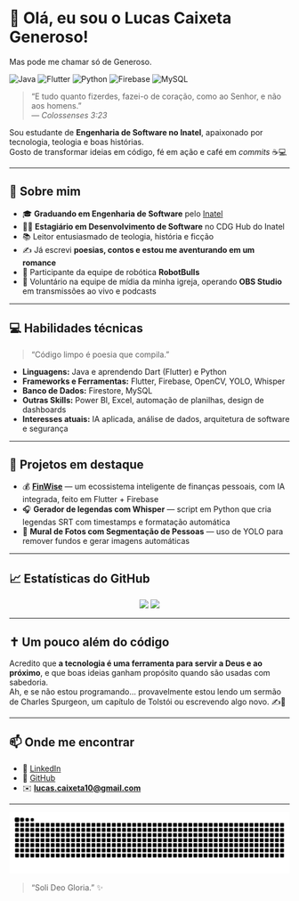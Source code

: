 # 👋 Olá, eu sou o Lucas Caixeta Generoso!
Mas pode me chamar só de Generoso.

![Java](https://img.shields.io/badge/Java-ED8B00?style=for-the-badge&logo=openjdk&logoColor=white)
![Flutter](https://img.shields.io/badge/Flutter-02569B?style=for-the-badge&logo=flutter&logoColor=white)
![Python](https://img.shields.io/badge/Python-3776AB?style=for-the-badge&logo=python&logoColor=white)
![Firebase](https://img.shields.io/badge/Firebase-FFCA28?style=for-the-badge&logo=firebase&logoColor=black)
![MySQL](https://img.shields.io/badge/MySQL-4479A1?style=for-the-badge&logo=mysql&logoColor=white)



> “E tudo quanto fizerdes, fazei-o de coração, como ao Senhor, e não aos homens.”  
> *— Colossenses 3:23*

Sou estudante de **Engenharia de Software no Inatel**, apaixonado por tecnologia, teologia e boas histórias.  
Gosto de transformar ideias em código, fé em ação e café em *commits* ☕💻  

---

## 🚀 Sobre mim

- 🎓 **Graduando em Engenharia de Software** pelo [Inatel](https://inatel.br)
- 👨‍💻 **Estagiário em Desenvolvimento de Software** no CDG Hub do Inatel
- 📚 Leitor entusiasmado de teologia, história e ficção  
- ✍️ Já escrevi **poesias, contos e estou me aventurando em um romance**  
- 🤖 Participante da equipe de robótica **RobotBulls** 
- 🎥 Voluntário na equipe de mídia da minha igreja, operando **OBS Studio** em transmissões ao vivo e podcasts  

---

## 💻 Habilidades técnicas

> “Código limpo é poesia que compila.” 

- **Linguagens:** Java e aprendendo Dart (Flutter) e Python  
- **Frameworks e Ferramentas:** Flutter, Firebase, OpenCV, YOLO, Whisper  
- **Banco de Dados:** Firestore, MySQL  
- **Outras Skills:** Power BI, Excel, automação de planilhas, design de dashboards  
- **Interesses atuais:** IA aplicada, análise de dados, arquitetura de software e segurança  

---

## 🧩 Projetos em destaque

- 💰 **[FinWise](https://github.com/generoso28/FinWise)** — um ecossistema inteligente de finanças pessoais, com IA integrada, feito em Flutter + Firebase  
- 🎧 **Gerador de legendas com Whisper** — script em Python que cria legendas SRT com timestamps e formatação automática 
- 🎥 **Mural de Fotos com Segmentação de Pessoas** — uso de YOLO para remover fundos e gerar imagens automáticas  

---

## 📈 Estatísticas do GitHub

<div align="center">
  <img height="160em" src="https://github-readme-stats.vercel.app/api?username=generoso28&show_icons=true&theme=radical&hide_border=true" />
  <img height="160em" src="https://github-readme-stats.vercel.app/api/top-langs/?username=generoso28&layout=compact&theme=radical&hide_border=true" />
</div>

---

## ✝️ Um pouco além do código

Acredito que **a tecnologia é uma ferramenta para servir a Deus e ao próximo**, e que boas ideias ganham propósito quando são usadas com sabedoria.  
Ah, e se não estou programando... provavelmente estou lendo um sermão de Charles Spurgeon, um capítulo de Tolstói ou escrevendo algo novo. ✍️📖  

---

## 📫 Onde me encontrar

- 💼 [LinkedIn](https://www.linkedin.com/in/lucascgeneroso/)
- 🐙 [GitHub](https://github.com/generoso28)  
- ✉️ **lucas.caixeta10@gmail.com**

---

<p align="center">
  <img src="https://github.com/generoso28/generoso28/blob/output/github-contribution-grid-snake.svg" alt="snake animation" />
</p>


> “Soli Deo Gloria.” ✨
